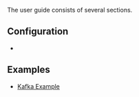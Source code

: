 The user guide consists of several sections.

## Configuration

* 

## Examples

* [Kafka Example](examples.md#kafka-example)

